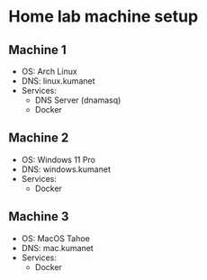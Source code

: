 # Home lab machine setup

## Machine 1

- OS: Arch Linux
- DNS: linux.kumanet
- Services: 
    - DNS Server (dnamasq)
    - Docker
    
## Machine 2

- OS: Windows 11 Pro
- DNS: windows.kumanet
- Services:
    - Docker

## Machine 3

- OS: MacOS Tahoe
- DNS: mac.kumanet
- Services:
    - Docker